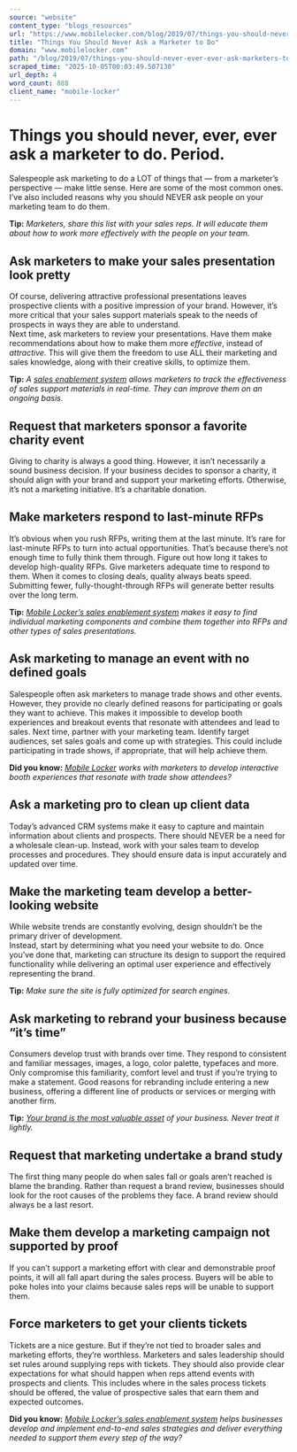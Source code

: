 ```yaml
---
source: "website"
content_type: "blogs_resources"
url: "https://www.mobilelocker.com/blog/2019/07/things-you-should-never-ever-ever-ask-marketers-to-do-period/"
title: "Things You Should Never Ask a Marketer to Do"
domain: "www.mobilelocker.com"
path: "/blog/2019/07/things-you-should-never-ever-ever-ask-marketers-to-do-period/"
scraped_time: "2025-10-05T00:03:49.507130"
url_depth: 4
word_count: 888
client_name: "mobile-locker"
---
```


# Things you should never, ever, ever ask a marketer to do. Period.

Salespeople ask marketing to do a LOT of things that — from a marketer’s perspective — make little sense. Here are some of the most common ones. I’ve also included reasons why you should NEVER ask people on your marketing team to do them.

**Tip:** _Marketers, share this list with your sales reps. It will educate them about how to work more effectively with the people on your team._

## Ask marketers to make your sales presentation look pretty

Of course, delivering attractive professional presentations leaves prospective clients with a positive impression of your brand. However, it’s more critical that your sales support materials speak to the needs of prospects in ways they are able to understand.  
Next time, ask marketers to review your presentations. Have them make recommendations about how to make them more _effective_, instead of _attractive_. This will give them the freedom to use ALL their marketing and sales knowledge, along with their creative skills, to optimize them.

**Tip:** _A_ [_sales enablement system_](https://www.mobilelocker.com/roles/marketing/) _allows marketers to track the effectiveness of sales support materials in real-time. They can improve them on an ongoing basis._

## Request that marketers sponsor a favorite charity event

Giving to charity is always a good thing. However, it isn’t necessarily a sound business decision.
If your business decides to sponsor a charity, it should align with your brand and support your marketing efforts. Otherwise, it’s not a marketing initiative. It’s a charitable donation.

## Make marketers respond to last-minute RFPs

It’s obvious when you rush RFPs, writing them at the last minute. It’s rare for last-minute RFPs to turn into actual opportunities. That’s because there’s not enough time to fully think them through.
Figure out how long it takes to develop high-quality RFPs. Give marketers adequate time to respond to them. When it comes to closing deals, quality always beats speed. Submitting fewer, fully-thought-through RFPs will generate better results over the long term.

**Tip:** [_Mobile Locker’s sales enablement system_](https://www.mobilelocker.com/roles/marketing/) _makes it easy to find individual marketing components and combine them together into RFPs and other types of sales presentations._

## Ask marketing to manage an event with no defined goals

Salespeople often ask marketers to manage trade shows and other events. However, they provide no clearly defined reasons for participating or goals they want to achieve. This makes it impossible to develop booth experiences and breakout events that resonate with attendees and lead to sales.
Next time, partner with your marketing team. Identify target audiences, set sales goals and come up with strategies. This could include participating in trade shows, if appropriate, that will help achieve them.

**Did you know:** [_Mobile Locker_](https://www.mobilelocker.com/roles/mobile-locker-for-tradeshows-events/) _works with marketers to develop interactive booth experiences that resonate with trade show attendees?_

## Ask a marketing pro to clean up client data

Today’s advanced CRM systems make it easy to capture and maintain information about clients and prospects. There should NEVER be a need for a wholesale clean-up.
Instead, work with your sales team to develop processes and procedures. They should ensure data is input accurately and updated over time.

## Make the marketing team develop a better-looking website

While website trends are constantly evolving, design shouldn’t be the primary driver of development.  
Instead, start by determining what you need your website to do. Once you’ve done that, marketing can structure its design to support the required functionality while delivering an optimal user experience and effectively representing the brand.

**Tip:** _Make sure the site is fully optimized for search engines._

## Ask marketing to rebrand your business because “it’s time”

Consumers develop trust with brands over time. They respond to consistent and familiar messages, images, a logo, color palette, typefaces and more. Only compromise this familiarity, comfort level and trust if you’re trying to make a statement.  Good reasons for rebranding include entering a new business, offering a different line of products or services or merging with another firm.

**Tip:** _[Your brand is the most valuable asset](https://en.m.wikipedia.org/wiki/Brand_equity) of your business. Never treat it lightly._

## Request that marketing undertake a brand study

The first thing many people do when sales fall or goals aren’t reached is blame the branding. Rather than request a brand review, businesses should look for the root causes of the problems they face. A brand review should always be a last resort.

## Make them develop a marketing campaign not supported by proof

If you can’t support a marketing effort with clear and demonstrable proof points, it will all fall apart during the sales process. Buyers will be able to poke holes into your claims because sales reps will be unable to support them.

## Force marketers to get your clients tickets

Tickets are a nice gesture. But if they’re not tied to broader sales and marketing efforts, they’re worthless.
Marketers and sales leadership should set rules around supplying reps with tickets. They should also provide clear expectations for what should happen when reps attend events with prospects and clients. This includes where in the sales process tickets should be offered, the value of prospective sales that earn them and expected outcomes.

**Did you know:** [_Mobile Locker’s sales enablement system_](https://www.mobilelocker.com/roles/sales/) _helps businesses develop and implement end-to-end sales strategies and deliver everything needed to support them every step of the way?_
